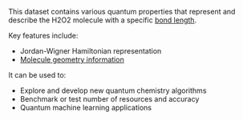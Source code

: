 This dataset contains various quantum properties that represent and describe the H2O2 molecule with a specific [bond length](https://en.wikipedia.org/wiki/Bond_length).

Key features include:

- Jordan-Wigner Hamiltonian representation
- [Molecule geometry information](https://pennylane.ai/qml/demos/tutorial_quantum_chemistry)

It can be used to:

- Explore and develop new quantum chemistry algorithms 
- Benchmark or test number of resources and accuracy
- Quantum machine learning applications
